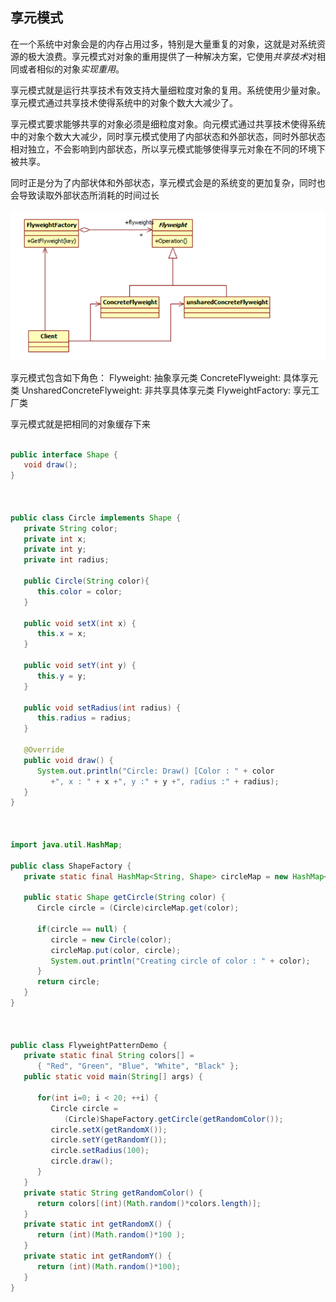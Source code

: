 ## 享元模式

在一个系统中对象会是的内存占用过多，特别是大量重复的对象，这就是对系统资源的极大浪费。享元模式对对象的重用提供了一种解决方案，它使用*共享技术*对相同或者相似的对象*实现重用*。

享元模式就是运行共享技术有效支持大量细粒度对象的复用。系统使用少量对象。享元模式通过共享技术使得系统中的对象个数大大减少了。

享元模式要求能够共享的对象必须是细粒度对象。向元模式通过共享技术使得系统中的对象个数大大减少，同时享元模式使用了内部状态和外部状态，同时外部状态相对独立，不会影响到内部状态，所以享元模式能够使得享元对象在不同的环境下被共享。

同时正是分为了内部状体和外部状态，享元模式会是的系统变的更加复杂，同时也会导致读取外部状态所消耗的时间过长

![](../../img/享元模式.png)

享元模式包含如下角色：
Flyweight: 抽象享元类
ConcreteFlyweight: 具体享元类
UnsharedConcreteFlyweight: 非共享具体享元类
FlyweightFactory: 享元工厂类

享元模式就是把相同的对象缓存下来

```java

public interface Shape {
   void draw();
}



public class Circle implements Shape {
   private String color;
   private int x;
   private int y;
   private int radius;
 
   public Circle(String color){
      this.color = color;     
   }
 
   public void setX(int x) {
      this.x = x;
   }
 
   public void setY(int y) {
      this.y = y;
   }
 
   public void setRadius(int radius) {
      this.radius = radius;
   }
 
   @Override
   public void draw() {
      System.out.println("Circle: Draw() [Color : " + color 
         +", x : " + x +", y :" + y +", radius :" + radius);
   }
}



import java.util.HashMap;
 
public class ShapeFactory {
   private static final HashMap<String, Shape> circleMap = new HashMap<>();
 
   public static Shape getCircle(String color) {
      Circle circle = (Circle)circleMap.get(color);
 
      if(circle == null) {
         circle = new Circle(color);
         circleMap.put(color, circle);
         System.out.println("Creating circle of color : " + color);
      }
      return circle;
   }
}



public class FlyweightPatternDemo {
   private static final String colors[] = 
      { "Red", "Green", "Blue", "White", "Black" };
   public static void main(String[] args) {
 
      for(int i=0; i < 20; ++i) {
         Circle circle = 
            (Circle)ShapeFactory.getCircle(getRandomColor());
         circle.setX(getRandomX());
         circle.setY(getRandomY());
         circle.setRadius(100);
         circle.draw();
      }
   }
   private static String getRandomColor() {
      return colors[(int)(Math.random()*colors.length)];
   }
   private static int getRandomX() {
      return (int)(Math.random()*100 );
   }
   private static int getRandomY() {
      return (int)(Math.random()*100);
   }
}

```